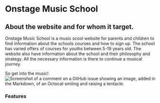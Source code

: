 # Onstage Music School
## About the website and for whom it target.

Onstage Music School is a music scool website for parents and children to find information about the schools courses and how to sign up. The school has varied offers of courses for youths between 5-19 years old.
The website also have information about the school and their philosophy and strategy. All the necessary information is there to continue a musical journey.

So get into the music!
![Screenshot of a comment on a GitHub issue showing an image, added in the Markdown, of an Octocat smiling and raising a tentacle.](/assets/images/screenshot-responsive.jpg)


### Features

